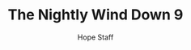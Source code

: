 ---
image: /assets/img/nwd/9_nwd_psalm_23_1_niv.png
title: The Nightly Wind Down 9
number: 9
categories:
  - The Nightly Wind Down
author: Hope Staff
notes: The Nightly Wind Down 9
embed: >-
  EMBED_GOES_HERE
transcript: >-
  SOME LINES OF TEXT START HERE
---